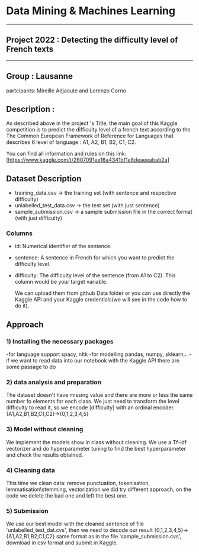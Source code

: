 
# Data Mining & Machines Learning
---
## Project 2022 : Detecting the difficulty level of French texts
---
## Group : Lausanne
partcipants: Mireille Adjaoute and Lorenzo Corno

## Description : 
As described above in the project 's Title, the main goal of this Kaggle competition is to predict the difficulty level of a french text according to the The Common European Framework of Reference for Languages that describes 6 level of language : A1, A2, B1, B2, C1, C2.

You can find all information and rules on this link:[https://www.kaggle.com/t/2607091ee16a4341bf1e8deaeeabab2a]


## Dataset Description
- training_data.csv -> the training set (with sentence and respective difficulty)
- unlabelled_test_data.csv -> the test set (with just sentence)
- sample_submission.csv -> a sample submission file in the correct format (with just difficulty)
### Columns
- id: Numerical identifier of the sentence.
- sentence: A sentence in French for which you want to predict the difficulty level.
- difficulty: The difficulty level of the sentence (from A1 to C2). This column would be your target variable.

  We can upload them from github Data folder or you can use directly the Kaggle API and your Kaggle credentials(we will see in the code how to do it).

## Approach
### 1) Installing the necessary packages 
-for language support spacy, nltk 
-for modelling pandas, numpy, sklearn...
-if we want to read data into our notebook with the Kaggle API there are some passage to do
### 2) data analysis and preparation
The dataset doesn't have missing value and there are more or less the same number fo elements for each class. We just need to transform the level difficulty to read it, so we encode [difficulty] with an ordinal encoder.
  {A1,A2,B1,B2,C1,C2}->{0,1,2,3,4,5}
### 3) Model without cleaning
We implement the models show in class without cleaning. We use a Tf-idf vectorizer and do hyperparameter tuning to find the best hyperparameter and check the results obtained.
### 4) Cleaning data
This time we clean data: remove punctuation, tokenisation, lemmatisation\stemming, vectorization
we did try different approach, on the code we delete the bad one and left the best one.
### 5) Submission
We use our best model with the cleaned sentence of file 'unlabelled_test_dat.cvs', then we need to decode our result {0,1,2,3,4,5}->{A1,A2,B1,B2,C1,C2} same format as in the file 'sample_submission.cvs', download in csv format and submit in Kaggle.
